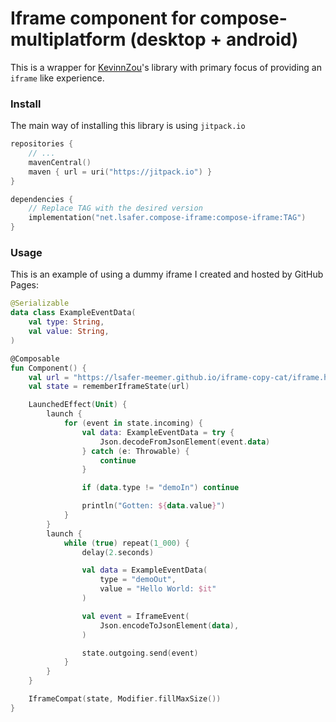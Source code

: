 # Iframe component for compose-multiplatform (desktop + android)

This is a wrapper for [KevinnZou](https://github.com/KevinnZou/compose-webview-multiplatform)'s
library with primary focus of providing an `iframe` like experience.

### Install

The main way of installing this library is
using `jitpack.io`

```kts
repositories {
    // ...
    mavenCentral()
    maven { url = uri("https://jitpack.io") }
}

dependencies {
    // Replace TAG with the desired version
    implementation("net.lsafer.compose-iframe:compose-iframe:TAG")
}
```

### Usage

This is an example of using a dummy iframe I created and hosted by GitHub Pages:

```kotlin
@Serializable
data class ExampleEventData(
    val type: String,
    val value: String,
)

@Composable
fun Component() {
    val url = "https://lsafer-meemer.github.io/iframe-copy-cat/iframe.html"
    val state = rememberIframeState(url)

    LaunchedEffect(Unit) {
        launch {
            for (event in state.incoming) {
                val data: ExampleEventData = try {
                    Json.decodeFromJsonElement(event.data)
                } catch (e: Throwable) {
                    continue
                }

                if (data.type != "demoIn") continue

                println("Gotten: ${data.value}")
            }
        }
        launch {
            while (true) repeat(1_000) {
                delay(2.seconds)

                val data = ExampleEventData(
                    type = "demoOut",
                    value = "Hello World: $it"
                )

                val event = IframeEvent(
                    Json.encodeToJsonElement(data),
                )

                state.outgoing.send(event)
            }
        }
    }

    IframeCompat(state, Modifier.fillMaxSize())
}
```
